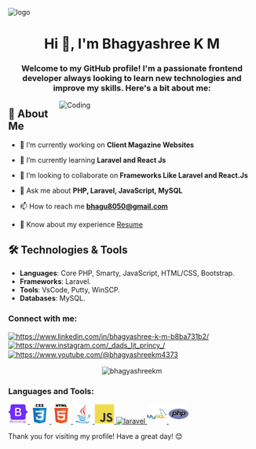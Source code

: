 ![logo](https://png.pngtree.com/background/20230525/original/pngtree-female-programmer-in-front-of-computer-screens-picture-image_2734159.jpg)

<h1 align="center">Hi 👋, I'm Bhagyashree K M</h1>
<h3 align="center">Welcome to my GitHub profile! I'm a passionate frontend developer always looking to learn new technologies and improve my skills. Here's a bit about me:</h3>
<img align="right" alt="Coding" width="400" src="https://user-images.githubusercontent.com/74038190/221352975-94759904-aa4c-4032-a8ab-b546efb9c478.gif">

<h2>🚀 About Me</h2>

- 🔭 I’m currently working on **Client Magazine Websites**

- 🌱 I’m currently learning **Laravel and React Js**

- 👯 I’m looking to collaborate on **Frameworks Like Laravel and React.Js**

- 💬 Ask me about **PHP, Laravel, JavaScript, MySQL**

- 📫 How to reach me **bhagu8050@gmail.com**

- 📄 Know about my experience [Resume](https://drive.google.com/file/d/1LcSbyFw66lovmGimcaQx971RLuiw-5Y9/view)

<h2>🛠️ Technologies & Tools</h2>

- **Languages**: Core PHP, Smarty, JavaScript, HTML/CSS, Bootstrap.
- **Frameworks**: Laravel.
- **Tools**: VsCode, Putty, WinSCP.
- **Databases**: MySQL.

<h3 align="left">Connect with me:</h3>
<p align="left">
<a href="https://www.linkedin.com/in/bhagyashree-k-m-b8ba731b2/" target="blank"><img align="center" src="https://raw.githubusercontent.com/rahuldkjain/github-profile-readme-generator/master/src/images/icons/Social/linked-in-alt.svg" alt="https://www.linkedin.com/in/bhagyashree-k-m-b8ba731b2/" height="30" width="40" /></a>
<a href="https://www.instagram.com/_dads_lit_princy_/" target="blank"><img align="center" src="https://raw.githubusercontent.com/rahuldkjain/github-profile-readme-generator/master/src/images/icons/Social/instagram.svg" alt="https://www.instagram.com/_dads_lit_princy_/" height="30" width="40" /></a>
<a href="https://www.youtube.com/@bhagyashreekm4373" target="blank"><img align="center" src="https://raw.githubusercontent.com/rahuldkjain/github-profile-readme-generator/master/src/images/icons/Social/youtube.svg" alt="https://www.youtube.com/@bhagyashreekm4373" height="30" width="40" /></a>
</p>

<p align="center"><img align="center" src="https://github-readme-stats.vercel.app/api/top-langs?username=bhagyashreekm&show_icons=true&locale=en&layout=compact" alt="bhagyashreekm" /></p>

<h3 align="left">Languages and Tools:</h3>
<p align="left"> <a href="https://getbootstrap.com" target="_blank" rel="noreferrer"> <img src="https://raw.githubusercontent.com/devicons/devicon/master/icons/bootstrap/bootstrap-plain-wordmark.svg" alt="bootstrap" width="40" height="40"/> </a> <a href="https://www.w3schools.com/css/" target="_blank" rel="noreferrer"> <img src="https://raw.githubusercontent.com/devicons/devicon/master/icons/css3/css3-original-wordmark.svg" alt="css3" width="40" height="40"/> </a> <a href="https://www.w3.org/html/" target="_blank" rel="noreferrer"> <img src="https://raw.githubusercontent.com/devicons/devicon/master/icons/html5/html5-original-wordmark.svg" alt="html5" width="40" height="40"/> </a> <a href="https://www.java.com" target="_blank" rel="noreferrer"> <img src="https://raw.githubusercontent.com/devicons/devicon/master/icons/java/java-original.svg" alt="java" width="40" height="40"/> </a> <a href="https://developer.mozilla.org/en-US/docs/Web/JavaScript" target="_blank" rel="noreferrer"> <img src="https://raw.githubusercontent.com/devicons/devicon/master/icons/javascript/javascript-original.svg" alt="javascript" width="40" height="40"/> </a> <a href="https://laravel.com/" target="_blank" rel="noreferrer"> <img src="https://laravel.com/img/logomark.min.svg" alt="laravel" width="40" height="40"/> </a> <a href="https://www.mysql.com/" target="_blank" rel="noreferrer"> <img src="https://raw.githubusercontent.com/devicons/devicon/master/icons/mysql/mysql-original-wordmark.svg" alt="mysql" width="40" height="40"/> </a> <a href="https://www.php.net" target="_blank" rel="noreferrer"> <img src="https://raw.githubusercontent.com/devicons/devicon/master/icons/php/php-original.svg" alt="php" width="40" height="40"/> </a> </p>

Thank you for visiting my profile! Have a great day! 😊
